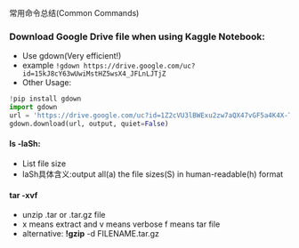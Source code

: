 常用命令总结(Common Commands)

### Download Google Drive file when using Kaggle Notebook:
- Use gdown(Very efficient!)
- example ```!gdown https://drive.google.com/uc?id=15kJ8cY63wUwiMstHZ5wsX4_JFLnLJTjZ```
- Other Usage: 
```python
!pip install gdown
import gdown 
url = 'https://drive.google.com/uc?id=1Z2cVU3lBWExu2zw7aQX47vGF5a4K4X-T' output = 'new-data.csv' 
gdown.download(url, output, quiet=False)
```

#### ls -laSh:
- List file size
- laSh具体含义:output all(a) the file sizes(S) in human-readable(h) format 

#### tar -xvf
- unzip .tar or .tar.gz file
- x means extract and v means verbose f means tar file
- alternative: **!gzip** -d FILENAME.tar.gz
